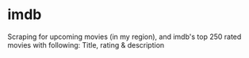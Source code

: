 # imdb
Scraping for upcoming movies (in my region), and imdb's top 250 rated movies with following: Title, rating &amp; description
